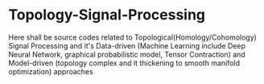 # Topology-Signal-Processing
Here shall be source codes related to Topological(Homology/Cohomology) Signal Processing and it's Data-driven (Machine Learning include Deep Neural Network, graphical probabilistic model, Tensor Contraction) and Model-driven (topology complex and it thickening to smooth manifold optimization) approaches 
